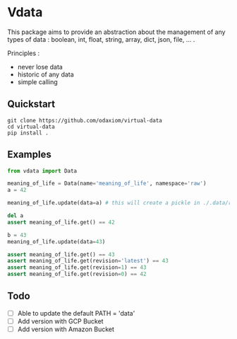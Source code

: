 # Vdata
This package aims to provide an abstraction about the management of any types of data : boolean, int, float, string, array, dict, json, file, ... .

Principles :
- never lose data
- historic of any data
- simple calling


## Quickstart
```
git clone https://github.com/odaxiom/virtual-data
cd virtual-data
pip install .
```

## Examples
```python
from vdata import Data

meaning_of_life = Data(name='meaning_of_life', namespace='raw')
a = 42

meaning_of_life.update(data=a) # this will create a pickle in ./.data/raw/meaning_of_life.0.vdata

del a
assert meaning_of_life.get() == 42

b = 43
meaning_of_life.update(data=43)

assert meaning_of_life.get() == 43
assert meaning_of_life.get(revision='latest') == 43
assert meaning_of_life.get(revision=1) == 43
assert meaning_of_life.get(revision=0) == 42
```

## Todo
- [ ] Able to update the default PATH = 'data'
- [ ] Add version with GCP Bucket
- [ ] Add version with Amazon Bucket
